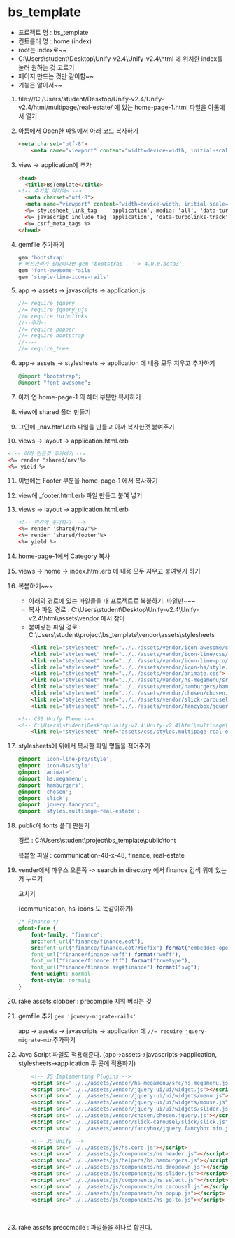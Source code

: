 # bs_template

- 프로젝트 명 : bs_template 
- 컨트롤러 명 : home (index)
- root는 index로~~
- C:\Users\student\Desktop\Unify-v2.4\Unify-v2.4\html 에 위치한 index를 눌러 원하는 것 고르기
- 페이지 만드는 것만 같이함~~
- 기능은 알아서~~



1. file:///C:/Users/student/Desktop/Unify-v2.4/Unify-v2.4/html/multipage/real-estate/ 에 있는 home-page-1.html 파일을 아톰에서 열기

2. 아톰에서 Open한 파일에서 아래 코드 복사하기

   ```html
   <meta charset="utf-8">
       <meta name="viewport" content="width=device-width, initial-scale=1, shrink-to-fit=no">
   ```

3. view -> application에 추가

   ```html
   <head>
     <title>BsTemplate</title>
   <!-- 추가함 여기에~ -->  
     <meta charset="utf-8">
     <meta name="viewport" content="width=device-width, initial-scale=1, shrink-to-fit=no">
     <%= stylesheet_link_tag    'application', media: 'all', 'data-turbolinks-track' => true %>
     <%= javascript_include_tag 'application', 'data-turbolinks-track' => true %>
     <%= csrf_meta_tags %>
   </head>
   ```

4. gemfile 추가하기

   ```ruby
   gem 'bootstrap'
   # 버전관리가 필요하다면 gem 'bootstrap', '~> 4.0.0.beta3'
   gem 'font-awesome-rails'
   gem 'simple-line-icons-rails'
   ```

5. app -> assets -> javascripts -> application.js

   ```javascript
   //= require jquery
   //= require jquery_ujs
   //= require turbolinks
   //--추가--
   //= require popper
   //= require bootstrap
   //----
   //= require_tree .
   ```

6. app-> assets -> stylesheets -> application 에 내용 모두 지우고 추가하기

   ```ruby
   @import "bootstrap";
   @import "font-awesome";
   ```

7. 아까 연 home-page-1 의 헤더 부분만 복사하기

8. view에 shared 폴더 만들기

9. 그안에 _nav.html.erb 파일을 만들고 아까 복사한것 붙여주기

10. views -> layout -> application.html.erb 

   ```html
   <!-- 아까 만든것 추가하기 -->
   <%= render 'shared/nav'%>
   <%= yield %>
   ```

11. 이번에는 Footer 부분을 home-page-1 에서 복사하기

12. view에 _footer.html.erb 파일 만들고 붙여 넣기

13. views -> layout -> application.html.erb 

    ```html
    <!-- 여기에 추가하기~ -->
    <%= render 'shared/nav'%>
    <%= render 'shared/footer'%>
    <%= yield %>
    ```

14. home-page-1에서 Category 복사

15. views -> home -> index.html.erb 에 내용 모두 지우고 붙여넣기 하기

16. 복붙하기~~~

    - 아래의 경로에 있는 파일들을 내 프로젝트로 복붙하기. 파일만~~~
    - 복사 파일 경로 : C:\Users\student\Desktop\Unify-v2.4\Unify-v2.4\html\assets\vendor 에서 찾아
    - 붙여넣는 파일 경로 : C:\Users\student\project\bs_template\vendor\assets\stylesheets

    ```html
        <link rel="stylesheet" href="../../assets/vendor/icon-awesome/css/font-awesome.min.css">
        <link rel="stylesheet" href="../../assets/vendor/icon-line/css/simple-line-icons.css">
        <link rel="stylesheet" href="../../assets/vendor/icon-line-pro/style.css">
        <link rel="stylesheet" href="../../assets/vendor/icon-hs/style.css">
        <link rel="stylesheet" href="../../assets/vendor/animate.css">
        <link rel="stylesheet" href="../../assets/vendor/hs-megamenu/src/hs.megamenu.css">
        <link rel="stylesheet" href="../../assets/vendor/hamburgers/hamburgers.min.css">
        <link rel="stylesheet" href="../../assets/vendor/chosen/chosen.css">
        <link rel="stylesheet" href="../../assets/vendor/slick-carousel/slick/slick.css">
        <link rel="stylesheet" href="../../assets/vendor/fancybox/jquery.fancybox.min.css">

    <!-- CSS Unify Theme -->
    <!-- C:\Users\student\Desktop\Unify-v2.4\Unify-v2.4\html\multipage\real-estate\assets\css -->
        <link rel="stylesheet" href="assets/css/styles.multipage-real-estate.css">
    ```

17. stylesheets에 위에서 복사한 파일 명들을 적어주기

    ```scss
    @import 'icon-line-pro/style';
    @import 'icon-hs/style';
    @import 'animate';
    @import 'hs.megamenu';
    @import 'hamburgers';
    @import 'chosen';
    @import 'slick';
    @import 'jquery.fancybox';
    @import 'styles.multipage-real-estate';
    ```

18. public에 fonts 폴더 만들기

    경로 : C:\Users\student\project\bs_template\public\font

    복붙할 파일 : communication-48-x-48, finance, real-estate 

19. vender에서 마우스 오른쪽 -> search in directory 에서 finance 검색 위에 있는거 누르기

    고치기

    (communication, hs-icons 도 똑같이하기)

    ```css
    /* Finance */
    @font-face {
    	font-family: "finance";
    	src:font_url("finance/finance.eot");
    	src:font_url("finance/finance.eot?#iefix") format("embedded-opentype"),
    	font_url("finance/finance.woff") format("woff"),
    	font_url("finance/finance.ttf") format("truetype"),
    	font_url("finance/finance.svg#finance") format("svg");
    	font-weight: normal;
    	font-style: normal;
    }
    ```

20. rake assets:clobber : precompile 지워 버리는 것

21. gemfile 추가 `gem 'jquery-migrate-rails'`

    app -> assets -> javascripts -> application 에 `//= require jquery-migrate-min`추가하기

22. Java Script 파일도 적용해준다. (app->assets->javascripts->application, stylesheets->application 두 곳에 적용하기)

    ```html
        <!-- JS Implementing Plugins -->
        <script src="../../assets/vendor/hs-megamenu/src/hs.megamenu.js"></script>
        <script src="../../assets/vendor/jquery-ui/ui/widget.js"></script>
        <script src="../../assets/vendor/jquery-ui/ui/widgets/menu.js"></script>
        <script src="../../assets/vendor/jquery-ui/ui/widgets/mouse.js"></script>
        <script src="../../assets/vendor/jquery-ui/ui/widgets/slider.js"></script>
        <script src="../../assets/vendor/chosen/chosen.jquery.js"></script>
        <script src="../../assets/vendor/slick-carousel/slick/slick.js"></script>
        <script src="../../assets/vendor/fancybox/jquery.fancybox.min.js"></script>

        <!-- JS Unify -->
        <script src="../../assets/js/hs.core.js"></script>
        <script src="../../assets/js/components/hs.header.js"></script>
        <script src="../../assets/js/helpers/hs.hamburgers.js"></script>
        <script src="../../assets/js/components/hs.dropdown.js"></script>
        <script src="../../assets/js/components/hs.slider.js"></script>
        <script src="../../assets/js/components/hs.select.js"></script>
        <script src="../../assets/js/components/hs.carousel.js"></script>
        <script src="../../assets/js/components/hs.popup.js"></script>
        <script src="../../assets/js/components/hs.go-to.js"></script>
    ```

    ​

23.  rake assets:precompile : 파일들을 하나로 합친다.